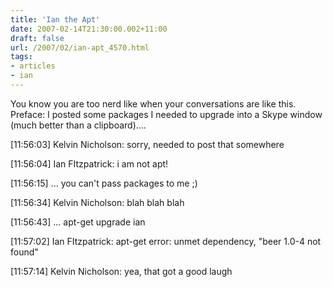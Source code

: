 ```yaml
---
title: 'Ian the Apt'
date: 2007-02-14T21:30:00.002+11:00
draft: false
url: /2007/02/ian-apt_4570.html
tags: 
- articles
- ian
---
```


You know you are too nerd like when your conversations are like this. Preface: I posted some packages I needed to upgrade into a Skype window (much better than a clipboard)....

  
  
[11:56:03] Kelvin Nicholson: sorry, needed to post that somewhere  
  
[11:56:04] Ian FItzpatrick: i am not apt!  
  
[11:56:15] ... you can't pass packages to me ;)  
  
[11:56:34] Kelvin Nicholson: blah blah blah  
  
[11:56:43] ... apt-get upgrade ian  
  
[11:57:02] Ian FItzpatrick: apt-get error: unmet dependency, "beer 1.0-4 not found"  
  
[11:57:14] Kelvin Nicholson: yea, that got a good laugh